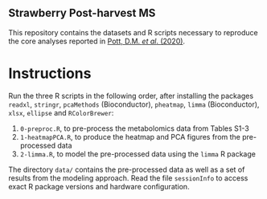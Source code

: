 ## Strawberry Post-harvest MS

This repository contains the datasets and R scripts necessary to reproduce the core analyses reported in [Pott, D.M. *et al*. (2020)](https://www.sciencedirect.com/science/article/pii/S0308814620306099).

# Instructions

Run the three R scripts in the following order, after installing the packages `readxl`, `stringr`, `pcaMethods` (Bioconductor), `pheatmap`, `limma` (Bioconductor), `xlsx`, `ellipse` and `RColorBrewer`:

1) `0-preproc.R`, to pre-process the metabolomics data from Tables S1-3
2) `1-heatmapPCA.R`, to produce the heatmap and PCA figures from the pre-processed data
3) `2-limma.R`, to model the pre-processed data using the `limma` R package

The directory `data/` contains the pre-processed data as well as a set of results from the modeling approach. Read the file `sessionInfo` to access exact R package versions and hardware configuration.
